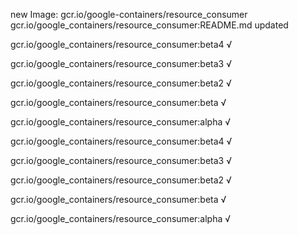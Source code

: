 new Image: gcr.io/google-containers/resource_consumer
gcr.io/google_containers/resource_consumer:README.md updated 

gcr.io/google_containers/resource_consumer:beta4 √

gcr.io/google_containers/resource_consumer:beta3 √

gcr.io/google_containers/resource_consumer:beta2 √

gcr.io/google_containers/resource_consumer:beta √

gcr.io/google_containers/resource_consumer:alpha √

gcr.io/google_containers/resource_consumer:beta4 √

gcr.io/google_containers/resource_consumer:beta3 √

gcr.io/google_containers/resource_consumer:beta2 √

gcr.io/google_containers/resource_consumer:beta √

gcr.io/google_containers/resource_consumer:alpha √

